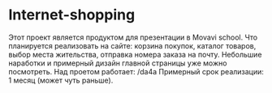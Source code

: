 # Internet-shopping
Этот проект является продуктом для презентации в Movavi school.
Что планируется реализовать на сайте: корзина покупок, каталог товаров, выбор места жительства, отправка номера заказа на почту.
Небольшие наработки и примерный дизайн главной страницы уже можно посмотреть.
Над проетом работает: /da4a
Примерный срок реализации: 1 месяц (может чуть раньше).
